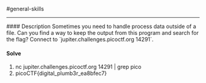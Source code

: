#general-skills
<hr>
#### Description
Sometimes you need to handle process data outside of a file. Can you find a way to keep the output from this program and search for the flag? Connect to `jupiter.challenges.picoctf.org 14291`.

#### Solve
1. nc jupiter.challenges.picoctf.org 14291 | grep pico 
2. picoCTF{digital_plumb3r_ea8bfec7} 
